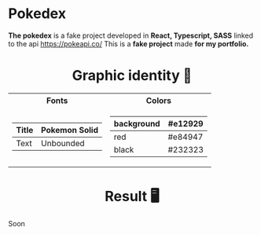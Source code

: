 # Pokedex

**The pokedex** is a fake project developed in **React, Typescript, SASS** linked to the api https://pokeapi.co/
This is a **fake project** made **for my portfolio.**

<h1 align="center">Graphic identity 🎨</h1>

<table align="center">

<tr><th>Fonts</th><th>Colors</th></tr>
<tr><td>

| Title | Pokemon Solid |
| ----- | ------------- |
| Text  | Unbounded     |

</td><td>

| background | #e12929 |
| ---------- | ------- |
| red        | #e84947 |
| black      | #232323 |

</td></tr> </table>

<h1 align="center">Result 🖥️</h1>
Soon
</div>
